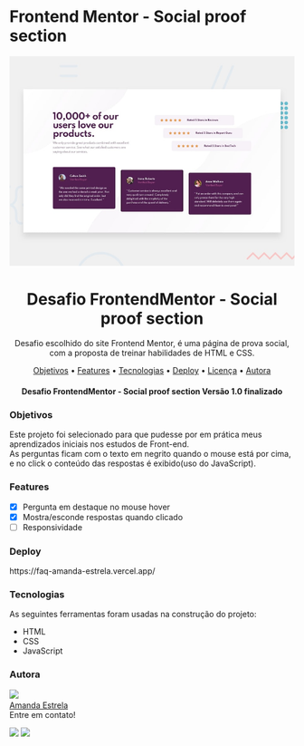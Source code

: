 # Frontend Mentor - Social proof section

![Design preview for the Social proof section coding challenge](./design/desktop-preview.jpg)

<h1 align="center">Desafio FrontendMentor - Social proof section</h1>

<p align="center">Desafio escolhido do site Frontend Mentor, é uma página de prova social, com a proposta de treinar habilidades de HTML e CSS.</p>

<p align="center">
 <a href="#objetivos">Objetivos</a> •
 <a href="#features">Features</a> • 
 <a href="#tecnologias">Tecnologias</a> • 
 <a href="#deploy">Deploy</a> •
 <a href="#licenc-a">Licença</a> • 
 <a href="#autora">Autora</a>
</p>

<h4 align="center"> 
 Desafio FrontendMentor - Social proof section Versão 1.0 finalizado  
</h4>

### Objetivos

Este projeto foi selecionado para que pudesse por em prática meus aprendizados iniciais nos estudos de Front-end. <br>As perguntas ficam com o texto em negrito quando o mouse está por cima, e no click o conteúdo das respostas é exibido(uso do JavaScript).

### Features

- [x] Pergunta em destaque no mouse hover
- [x] Mostra/esconde respostas quando clicado
- [ ] Responsividade

### Deploy

<p>
  https://faq-amanda-estrela.vercel.app/
</p>



### Tecnologias

As seguintes ferramentas foram usadas na construção do projeto:

- HTML
- CSS
- JavaScript


### Autora

<img width=150px src="https://github.com/amanda-estrela.png"><br>
[Amanda Estrela](https://github.com/amanda-estrela)<br>
Entre em contato!

 
  <a href = "mailto:efernandes.amanda@gmail.com"><img src="https://img.shields.io/badge/-Gmail-%23333?style=for-the-badge&logo=gmail&logoColor=white" target="_blank"></a>
  <a href="https://www.linkedin.com/in/amandaestrela" target="_blank"><img src="https://img.shields.io/badge/-LinkedIn-%230077B5?style=for-the-badge&logo=linkedin&logoColor=white" target="_blank"></a> 


